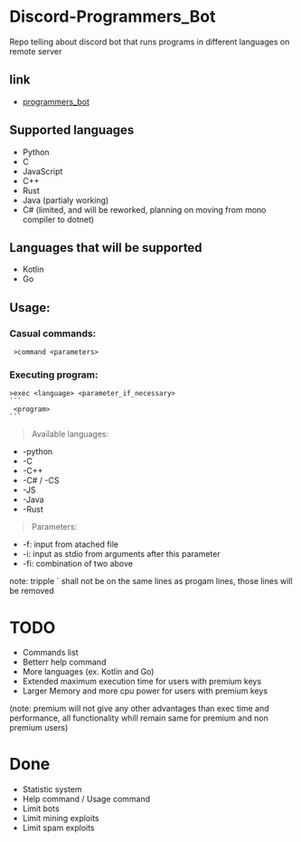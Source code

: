 # Discord-Programmers_Bot
Repo telling about discord bot that runs  programs in different languages on remote server

## link
  * [programmers_bot](https://discord.com/api/oauth2/authorize?client_id=934391097017376778&permissions=8&scope=bot)

## Supported languages
  * Python
  * C
  * JavaScript
  * C++
  * Rust
  * Java (partialy working)
  * C# (limited, and will be reworked, planning on moving from mono compiler to dotnet)
  
## Languages that will be supported
  * Kotlin
  * Go

## Usage:
  ### Casual commands:
```
 >command <parameters>
```
  ### Executing program:
```
>exec <language> <parameter_if_necessary>
```​
 <program>
```​
```
>Available languages:
 * -python
 * -C
 * -C++
 * -C# / -CS
 * -JS
 * -Java
 * -Rust
>Parameters:
 * -f: input from atached file
 * -i: input as stdio from arguments after this parameter
 * -fi: combination of two above
 
note: tripple ` shall not be on the same lines as progam lines, those lines will be removed

# TODO
 * Commands list
 * Betterr help command
 * More languages (ex. Kotlin and Go)
 * Extended maximum execution time for users with premium keys 
 * Larger Memory and more cpu power for users with premium keys
 
(note: premium will not give any other advantages than exec time and performance, all functionality whill remain same for premium and non premium users)

# Done 
 * Statistic system
 * Help command / Usage command
 * Limit bots
 * Limit mining exploits
 * Limit spam exploits
